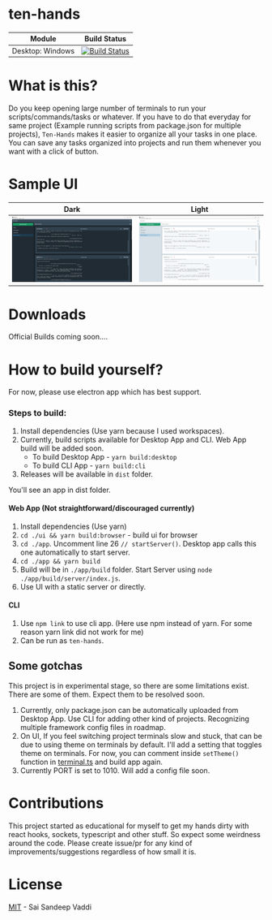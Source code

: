 # ten-hands

| Module           | Build Status                                                                                                                                                                                                                                  |
| ---------------- | --------------------------------------------------------------------------------------------------------------------------------------------------------------------------------------------------------------------------------------------- |
| Desktop: Windows | [![Build Status](https://dev.azure.com/saisandeepvaddi/Ten%20Hands/_apis/build/status/saisandeepvaddi.ten-hands%20(2)?branchName=master)](https://dev.azure.com/saisandeepvaddi/Ten%20Hands/_build/latest?definitionId=3&branchName=master) |

# What is this?

Do you keep opening large number of terminals to run your scripts/commands/tasks or whatever. If you have to do that everyday for same project (Example running scripts from package.json for multiple projects), `Ten-Hands` makes it easier to organize all your tasks in one place.
You can save any tasks organized into projects and run them whenever you want with a click of button.

# Sample UI

|                  Dark                  |                  Light                  |
| :------------------------------------: | :-------------------------------------: |
| <img src="/docs/images/demo_dark.PNG"> | <img src="/docs/images/demo_light.PNG"> |

# Downloads

Official Builds coming soon....

# How to build yourself?

For now, please use electron app which has best support.

### Steps to build:

1. Install dependencies (Use yarn because I used workspaces).
2. Currently, build scripts available for Desktop App and CLI. Web App build will be added soon.
   - To build Desktop App - `yarn build:desktop`
   - To build CLI App - `yarn build:cli`
3. Releases will be available in `dist` folder.

You'll see an app in dist folder.

#### Web App (Not straightforward/discouraged currently)

1. Install dependencies (Use yarn)
2. `cd ./ui && yarn build:browser` - build ui for browser
3. `cd ./app`. Uncomment line 26 `// startServer()`. Desktop app calls this one automatically to start server.
4. `cd ./app && yarn build`
5. Build will be in `./app/build` folder. Start Server using `node ./app/build/server/index.js`.
6. Use UI with a static server or directly.

#### CLI

1. Use `npm link` to use cli app. (Here use npm instead of yarn. For some reason yarn link did not work for me)
2. Can be run as `ten-hands`.

## Some gotchas

This project is in experimental stage, so there are some limitations exist. There are some of them. Expect them to be resolved soon.

1. Currently, only package.json can be automatically uploaded from Desktop App. Use CLI for adding other kind of projects. Recognizing multiple framework config files in roadmap.
2. On UI, If you feel switching project terminals slow and stuck, that can be due to using theme on terminals by default. I'll add a setting that toggles theme on terminals. For now, you can comment inside `setTheme()` function in [terminal.ts](/ui/src/components/Command/terminal.ts) and build app again.
3. Currently PORT is set to 1010. Will add a config file soon.

# Contributions

This project started as educational for myself to get my hands dirty with react hooks, sockets, typescript and other stuff. So expect some weirdness around the code.
Please create issue/pr for any kind of improvements/suggestions regardless of how small it is.

# License

[MIT](/LICENSE) - Sai Sandeep Vaddi
